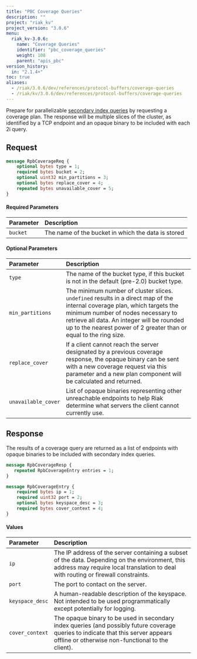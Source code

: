 ```yaml
---
title: "PBC Coverage Queries"
description: ""
project: "riak_kv"
project_version: "3.0.6"
menu:
  riak_kv-3.0.6:
    name: "Coverage Queries"
    identifier: "pbc_coverage_queries"
    weight: 108
    parent: "apis_pbc"
version_history:
  in: "2.1.4+"
toc: true
aliases:
  - /riak/3.0.6/dev/references/protocol-buffers/coverage-queries
  - /riak/kv/3.0.6/dev/references/protocol-buffers/coverage-queries
---
```


Prepare for parallelizable
[secondary index queries](../secondary-indexes/) by requesting a
coverage plan. The response will be multiple slices of the cluster, as
identified by a TCP endpoint and an opaque binary to be included with
each 2i query.

## Request

```protobuf
message RpbCoverageReq {
    optional bytes type = 1;
    required bytes bucket = 2;
    optional uint32 min_partitions = 3;
    optional bytes replace_cover = 4;
    repeated bytes unavailable_cover = 5;
}
```

#### Required Parameters

Parameter | Description
:---------|:-----------
`bucket` | The name of the bucket in which the data is stored

#### Optional Parameters

Parameter | Description
:---------|:-----------
`type` | The name of the bucket type, if this bucket is not in the default (pre-2.0) bucket type.
`min_partitions` | The minimum number of cluster slices. `undefined` results in a direct map of the internal coverage plan, which targets the minimum number of nodes necessary to retrieve all data. An integer will be rounded up to the nearest power of 2 greater than or equal to the ring size.
`replace_cover` | If a client cannot reach the server designated by a previous coverage response, the opaque binary can be sent with a new coverage request via this parameter and a new plan component will be calculated and returned.
`unavailable_cover` | List of opaque binaries representing other unreachable endpoints to help Riak determine what servers the client cannot currently use.

## Response

The results of a coverage query are returned as a list of endpoints
with opaque binaries to be included with secondary index queries.

```protobuf
message RpbCoverageResp {
   repeated RpbCoverageEntry entries = 1;
}

message RpbCoverageEntry {
    required bytes ip = 1;
    required uint32 port = 2;
    optional bytes keyspace_desc = 3;
    required bytes cover_context = 4;
}
```

#### Values

Parameter | Description
:---------|:-----------
`ip` | The IP address of the server containing a subset of the data. Depending on the environment, this address may require local translation to deal with routing or firewall constraints.
`port` | The port to contact on the server.
`keyspace_desc` | A human-readable description of the keyspace. Not intended to be used programmatically except potentially for logging.
`cover_context` | The opaque binary to be used in secondary index queries (and possibly future coverage queries to indicate that this server appears offline or otherwise non-functional to the client).




